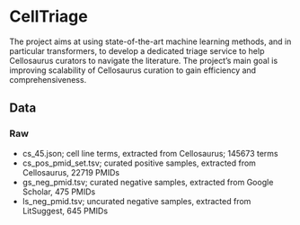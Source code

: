 # CellTriage
The project aims at using state-of-the-art machine learning methods, and in particular transformers, to develop a dedicated triage service to help Cellosaurus curators to navigate the literature. The project’s main goal is improving scalability of Cellosaurus curation to gain efficiency and comprehensiveness.

## Data
### Raw
- cs_45.json; cell line terms, extracted from Cellosaurus; 145673 terms
- cs_pos_pmid_set.tsv; curated positive samples, extracted from Cellosaurus, 22719 PMIDs
- gs_neg_pmid.tsv; curated negative samples, extracted from Google Scholar, 475 PMIDs
- ls_neg_pmid.tsv; uncurated negative samples, extracted from LitSuggest, 645 PMIDs
